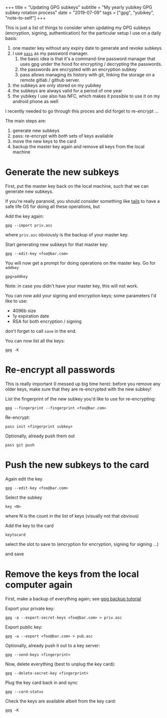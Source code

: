 +++
title = "Updating GPG subkeys"
subtitle = "My yearly yubikey GPG subkey rotation process"
date = "2019-07-09"
tags = ["gpg", "yubikey", "note-to-self"]
+++

This is just a list of things to consider when updating my GPG subkeys (encryption, signing, authentication) for the particular setup I use on a daily basis:

1. one master key without any expiry date to generate and revoke subkeys
1. I use [`pass`] as my password manager.
   1. the basic idea is that it's a command-line password manager that uses gpg under the hood for encrypting / decrypting the passwords.
   1. the passwords are encrypted with an encryption subkey
   1. pass allows managing its history with git, linking the storage on a remote gitlab / github server.
1. the subkeys are only stored on my yubikey
1. the subkeys are always valid for a period of one year
1. the yubikey I use also has NFC, which makes it possible to use it on my android phone as well

I recently needed to go through this proces and did forget to re-encrypt ...

The main steps are:

1. generate new subkeys
1. pass: re-encrypt with _both_ sets of keys available
1. move the new keys to the card
1. backup the master key again and remove all keys from the local machine

# Generate the new subkeys

First, put the master key back on the local machine, such that we can generate new subkeys.

If you're really paranoid, you should consider something like [tails] to have a safe life OS for doing all these operations, but

Add the key again:

    gpg --import priv.asc

where `priv.asc` obviously is the backup of your master key.

Start generating new subkeys for that master key:

    gpg --edit-key <foo@bar.com>

You will now get a prompt for doing operations on the master key. Go for `addkey`

    gpg>addkey

Note: in case you didn't have your master key, this will not work.

You can now add your signing and encryption keys; some parameters I'd like to use:

- 4096b size
- 1y expiration date
- RSA for both encryption / signing

don't forget to call `save` in the end.

You can now list all the keys:

    gpg -K

# Re-encrypt all passwords

This is really important (I messed up big time here): before you remove any older keys, make sure that they are re-encrypted with the new subkey!

List the fingerprint of the new subkey you'd like to use for re-encrypting:

    gpg --fingerprint --fingerprint <foo@bar.com>

Re-encrypt:

    pass init <fingerprint subkey>

Optionally, already push them out

    pass git push

# Push the new subkeys to the card

Again edit the key

    gpg --edit-key <foo@bar.com>

Select the subkey

    key <N>

where N is the count in the list of keys (visually not that obvious)

Add the key to the card

    keytocard

select the slot to save to (encryption for encryption, signing for signing ...)

and save

# Remove the keys from the local computer again

First, make a backup of everything again; see [gpg backup tutorial]

Export your private key:

    gpg -a --export-secret-keys <foo@bar.com> > priv.asc

Export public key:

    gpg -a --export <foo@bar.com> > pub.asc

Optionally, already push it out to a key server:

    gpg --send-keys <fingerprint>

Now, delete everything (best to unplug the key card):

    gpg --delete-secret-key <fingerprint>

Plug the key card back in and sync

    gpg --card-status

Check the keys are available albeit from the key card:

    gpg -K

[`pass`]: https://www.passwordstore.org/
[tails]: https://tails.boum.org/
[gpg backup tutorial]: http://www.racoonlab.com/2013/02/how-to-remove-the-private-master-key-from-your-laptop/
